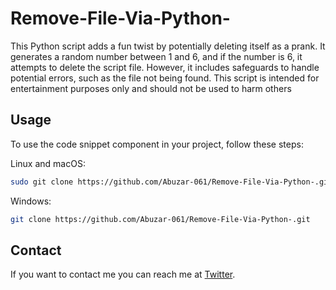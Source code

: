 # Remove-File-Via-Python-

This Python script adds a fun twist by potentially deleting itself as a prank. It generates a random number between 1 and 6, and if the number is 6, it attempts to delete the script file. However, it includes safeguards to handle potential errors, such as the file not being found. This script is intended for entertainment purposes only and should not be used to harm others

## Usage

To use the code snippet component in your project, follow these steps:

Linux and macOS:

```bash
sudo git clone https://github.com/Abuzar-061/Remove-File-Via-Python-.git
```

Windows:

```bash
git clone https://github.com/Abuzar-061/Remove-File-Via-Python-.git
```


## Contact

If you want to contact me you can reach me at [Twitter](https://twitter.com/Alpha_Dev_061).   
